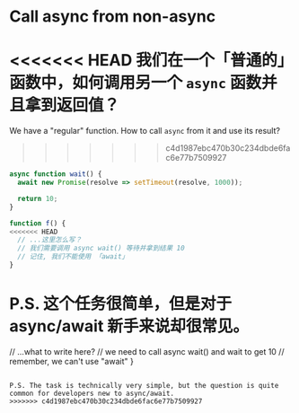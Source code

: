 
# Call async from non-async

<<<<<<< HEAD
我们在一个「普通的」函数中，如何调用另一个 `async` 函数并且拿到返回值？
=======
We have a "regular" function. How to call `async` from it and use its result?
>>>>>>> c4d1987ebc470b30c234dbde6fac6e77b7509927

```js
async function wait() {
  await new Promise(resolve => setTimeout(resolve, 1000));

  return 10;
}

function f() {
<<<<<<< HEAD
  // ...这里怎么写？
  // 我们需要调用 async wait() 等待并拿到结果 10
  // 记住, 我们不能使用 「await」
}
```

P.S. 这个任务很简单，但是对于 async/await 新手来说却很常见。
=======
  // ...what to write here?
  // we need to call async wait() and wait to get 10
  // remember, we can't use "await"
}
```

P.S. The task is technically very simple, but the question is quite common for developers new to async/await.
>>>>>>> c4d1987ebc470b30c234dbde6fac6e77b7509927
